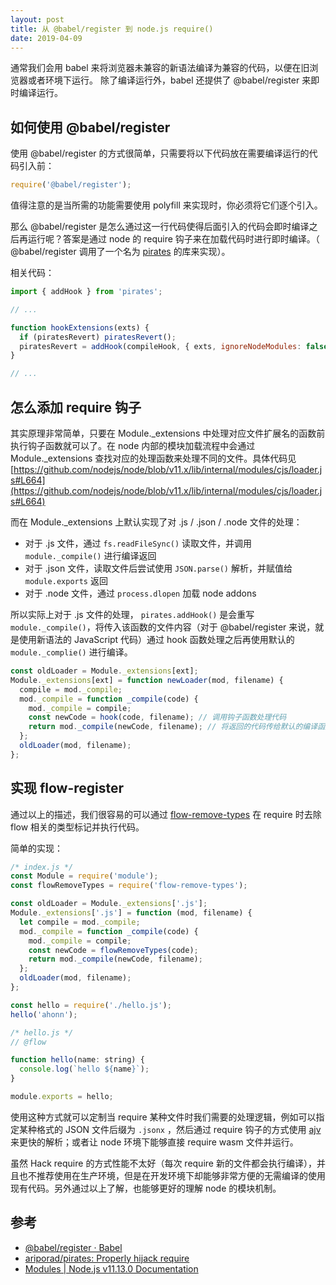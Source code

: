 ```yaml
---
layout: post
title: 从 @babel/register 到 node.js require()
date: 2019-04-09
---
```


通常我们会用 babel 来将浏览器未兼容的新语法编译为兼容的代码，以便在旧浏览器或者环境下运行。
除了编译运行外，babel 还提供了 @babel/register 来即时编译运行。

## 如何使用 @babel/register

使用 @babel/register 的方式很简单，只需要将以下代码放在需要编译运行的代码引入前：

```js
require('@babel/register');
```

值得注意的是当所需的功能需要使用 polyfill 来实现时，你必须将它们逐个引入。

那么 @babel/register 是怎么通过这一行代码使得后面引入的代码会即时编译之后再运行呢？答案是通过 node 的 require 钩子来在加载代码时进行即时编译。（ @babel/register 调用了一个名为 [pirates](https://github.com/ariporad/pirates) 的库来实现）。

相关代码：

```js
import { addHook } from 'pirates';

// ...

function hookExtensions(exts) {
  if (piratesRevert) piratesRevert();
  piratesRevert = addHook(compileHook, { exts, ignoreNodeModules: false });
}

// ...
```

## 怎么添加 require 钩子

其实原理非常简单，只要在 Module.\_extensions 中处理对应文件扩展名的函数前执行钩子函数就可以了。在 node 内部的模块加载流程中会通过 Module.\_extensions 查找对应的处理函数来处理不同的文件。具体代码见 [https://github.com/nodejs/node/blob/v11.x/lib/internal/modules/cjs/loader.js#L664](https://github.com/nodejs/node/blob/v11.x/lib/internal/modules/cjs/loader.js#L664)

而在 Module.\_extensions 上默认实现了对 .js / .json / .node 文件的处理：

- 对于 .js 文件，通过 `fs.readFileSync()` 读取文件，并调用 `module._compile()` 进行编译返回
- 对于 .json 文件，读取文件后尝试使用 `JSON.parse()` 解析，并赋值给 `module.exports` 返回
- 对于 .node 文件，通过 `process.dlopen` 加载 node addons

所以实际上对于 .js 文件的处理， `pirates.addHook()` 是会重写 `module._compile()`，将传入该函数的文件内容（对于 @babel/register 来说，就是使用新语法的 JavaScript 代码）通过 hook 函数处理之后再使用默认的 `module._complie()` 进行编译。

```js
const oldLoader = Module._extensions[ext];
Module._extensions[ext] = function newLoader(mod, filename) {
  compile = mod._compile;
  mod._compile = function _compile(code) {
    mod._compile = compile;
    const newCode = hook(code, filename); // 调用钩子函数处理代码
    return mod._compile(newCode, filename); // 将返回的代码传给默认的编译函数
  };
  oldLoader(mod, filename);
};
```

## 实现 flow-register

通过以上的描述，我们很容易的可以通过 [flow-remove-types](https://github.com/flowtype/flow-remove-types) 在 require 时去除 flow 相关的类型标记并执行代码。

简单的实现：

```js
/* index.js */
const Module = require('module');
const flowRemoveTypes = require('flow-remove-types');

const oldLoader = Module._extensions['.js'];
Module._extensions['.js'] = function (mod, filename) {
  let compile = mod._compile;
  mod._compile = function _compile(code) {
    mod._compile = compile;
    const newCode = flowRemoveTypes(code);
    return mod._compile(newCode, filename);
  };
  oldLoader(mod, filename);
};

const hello = require('./hello.js');
hello('ahonn');

/* hello.js */
// @flow

function hello(name: string) {
  console.log(`hello ${name}`);
}

module.exports = hello;
```

使用这种方式就可以定制当 require 某种文件时我们需要的处理逻辑，例如可以指定某种格式的 JSON 文件后缀为 `.jsonx` ，然后通过 require 钩子的方式使用 [ajv](https://github.com/epoberezkin/ajv) 来更快的解析；或者让 node 环境下能够直接 require wasm 文件并运行。

虽然 Hack require 的方式性能不太好（每次 require 新的文件都会执行编译），并且也不推荐使用在生产环境，但是在开发环境下却能够非常方便的无需编译的使用现有代码。另外通过以上了解，也能够更好的理解 node 的模块机制。

## 参考

- [@babel/register · Babel](https://babeljs.io/docs/en/babel-register)
- [ariporad/pirates: Properly hijack require](https://github.com/ariporad/pirates)
- [Modules | Node.js v11.13.0 Documentation](https://nodejs.org/api/modules.html)
